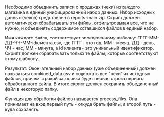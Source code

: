 Необходимо объединить записи о продажах (чеки) из каждого магазина в единый унифицированный набор данных.
Набор исходных данных (чеков) представлен в reports-main.zip.
Скрипт должен автоматически обрабатывать эти файлы, отфильтровывая все, что не нужно, и объединять содержимое оставшихся файлов в единый набор.

Имя каждого файла, соответствует определенному шаблону: ГГГГ-ММ-ДД-ЧЧ-ММ-idклиента.csv, где ГГГГ - это год, ММ - месяц, ДД - день, ЧЧ - час, ММ - минута, а id клиента - это уникальный идентификатор. Скрипт должен обрабатывать только те файлы, которые соответствуют этому шаблону.

Результат:
Окончательный набор данных (уже объединенный) должен называться combined_data.csv и содержать все "чеки" из исходных файлов, причем строкой заголовка будет первая строка первого обработанного файла. В итоге скрипт должен сохранить объединенный файл в некоторую папку.

Функция для обработки файлов называется process_files. Она принимает на вход первый путь - откуда брать файлы, и второй путь - куда сохранять.
